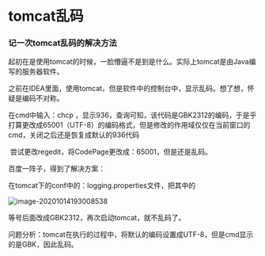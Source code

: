 # tomcat乱码


### 记一次tomcat乱码的解决方法



起初在是使用tomcat的时候，一脸懵逼不是到是什么。实际上tomcat是由Java编写的服务器软件。

之前在IDEA里面，使用tomcat，但是软件中的控制台中，显示乱码。想了想，怀疑是编码不对称。



在cmd中输入：chcp ，显示936，查询可知，该代码是GBK2312的编码，于是乎打算更改成65001（UTF-8）的编码格式，但是修改的作用域仅仅在当前窗口的cmd，关闭之后还是恢复成默认的936代码

​	尝试更改regedit，将CodePage更改成：65001，但是还是乱码。

百度一阵子，得到了解决方案：

在tomcat下的conf中的：logging.properties文件，把其中的

![image-20201014193008538](https://gitee.com/ymyguang/picture/raw/master/img/image-20201014193008538.png)

等号后面改成GBK2312，再次启动tomcat，就不乱码了。





问题分析：tomcat在执行的过程中，将默认的编码设置成UTF-8，但是cmd显示的是GBK，因此乱码。

